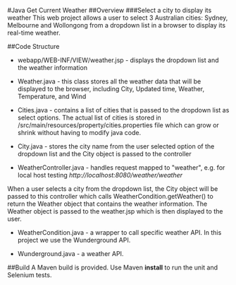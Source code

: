 #Java Get Current Weather
##Overview
###Select a city to display its weather
This web project allows a user to select 3 Australian cities: Sydney, Melbourne and Wollongong from a dropdown list in a browser to display its real-time weather.
 
##Code Structure
- webapp/WEB-INF/VIEW/weather.jsp - displays the dropdown list and the weather information

- Weather.java - this class stores all the weather data that will be displayed to the browser, including City,
Updated time, Weather, Temperature, and Wind

-  Cities.java - contains a list of cities that is passed to the dropdown list as select options.  The actual list of cities is stored in /src/main/resources/property/cities.properties file which can grow or shrink without having to modify java code.

- City.java - stores the city name from the user selected option of the dropdown list and the City object is passed to the controller

- WeatherController.java - handles request mapped to "weather", e.g. for local host testing *http://localhost:8080/weather/weather*

When a user selects a city from the dropdown list, the City object will be passed to this controller which calls WeatherCondition.getWeather() to return the Weather object that contains the weather information.  The Weather object is passed to the weather.jsp which is then displayed to the user.

- WeatherCondition.java - a wrapper to call specific weather API.  In this project we use the Wunderground API.

- Wunderground.java - a weather API. 

##Build
A Maven build is provided.  Use Maven **install** to run the unit and Selenium tests.